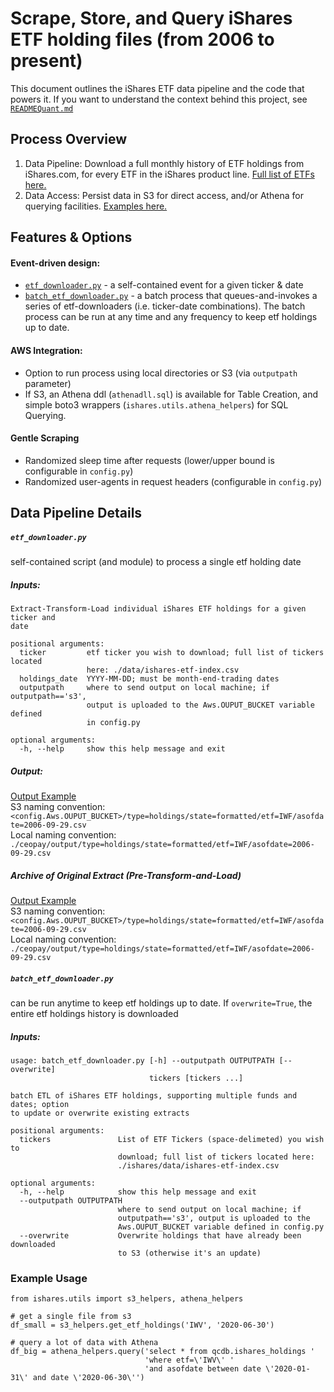 # Scrape, Store, and Query iShares ETF holding files (from 2006 to present)
This document outlines the iShares ETF data pipeline and the code that powers it. If you want to understand the context behind this project, see [`READMEQuant.md`](https://github.com/talsan/ishares/blob/master/READMEQuant.md)
## Process Overview
1. Data Pipeline: Download a full monthly history of ETF holdings from iShares.com, for every ETF in the iShares product line. [Full list of ETFs here.](https://github.com/talsan/ishares/blob/master/ishares/data/ishares-etf-index.csv)
2. Data Access: Persist data in S3 for direct access, and/or Athena for querying facilities. [Examples here.](https://github.com/talsan/ishares#example-usage)

## Features & Options
#### Event-driven design:
- [`etf_downloader.py`](https://github.com/talsan/ishares#etf_downloaderpy) - a self-contained event for a given ticker & date
- [`batch_etf_downloader.py`](https://github.com/talsan/ishares#batch_etf_downloaderpy)  - a batch process that queues-and-invokes a series of etf-downloaders (i.e. ticker-date combinations). The batch process can be run at any time and any frequency to keep etf holdings up to date.
#### AWS Integration: 
- Option to run process using local directories or S3 (via `outputpath` parameter)
- If S3, an Athena ddl (`athenadll.sql`) is available for Table Creation, and simple boto3 wrappers (`ishares.utils.athena_helpers`) for SQL Querying.
#### Gentle Scraping
- Randomized sleep time after requests (lower/upper bound is configurable in `config.py`)
- Randomized user-agents in request headers (configurable in `config.py`)

## Data Pipeline Details
##### `etf_downloader.py`
self-contained script (and module) to process a single etf holding date
##### Inputs: 
```
Extract-Transform-Load individual iShares ETF holdings for a given ticker and
date

positional arguments:
  ticker         etf ticker you wish to download; full list of tickers located
                 here: ./data/ishares-etf-index.csv
  holdings_date  YYYY-MM-DD; must be month-end-trading dates
  outputpath     where to send output on local machine; if outputpath=='s3',
                 output is uploaded to the Aws.OUPUT_BUCKET variable defined
                 in config.py

optional arguments:
  -h, --help     show this help message and exit
```
##### Output: 
[Output Example](https://github.com/talsan/ceopay/blob/master/data/masteridx/year%3D2020/qtr%3D2.txt)  
S3 naming convention: `<config.Aws.OUPUT_BUCKET>/type=holdings/state=formatted/etf=IWF/asofdate=2006-09-29.csv`  
Local naming convention: `./ceopay/output/type=holdings/state=formatted/etf=IWF/asofdate=2006-09-29.csv`  
##### Archive of Original Extract (Pre-Transform-and-Load)
[Output Example](https://github.com/talsan/ceopay/blob/master/data/masteridx/year%3D2020/qtr%3D2.txt)  
S3 naming convention: `<config.Aws.OUPUT_BUCKET>/type=holdings/state=formatted/etf=IWF/asofdate=2006-09-29.csv`  
Local naming convention: `./ceopay/output/type=holdings/state=formatted/etf=IWF/asofdate=2006-09-29.csv`  

##### `batch_etf_downloader.py`
can be run anytime to keep etf holdings up to date. If `overwrite=True`, the entire etf holdings history is downloaded
##### Inputs: 
```
usage: batch_etf_downloader.py [-h] --outputpath OUTPUTPATH [--overwrite]
                               tickers [tickers ...]

batch ETL of iShares ETF holdings, supporting multiple funds and dates; option
to update or overwrite existing extracts

positional arguments:
  tickers               List of ETF Tickers (space-delimeted) you wish to
                        download; full list of tickers located here:
                        ./ishares/data/ishares-etf-index.csv

optional arguments:
  -h, --help            show this help message and exit
  --outputpath OUTPUTPATH
                        where to send output on local machine; if
                        outputpath=='s3', output is uploaded to the
                        Aws.OUPUT_BUCKET variable defined in config.py
  --overwrite           Overwrite holdings that have already been downloaded
                        to S3 (otherwise it's an update)

```

### Example Usage
```
from ishares.utils import s3_helpers, athena_helpers

# get a single file from s3
df_small = s3_helpers.get_etf_holdings('IWV', '2020-06-30')

# query a lot of data with Athena
df_big = athena_helpers.query('select * from qcdb.ishares_holdings '
                              'where etf=\'IWV\' '
                              'and asofdate between date \'2020-01-31\' and date \'2020-06-30\'')
```
